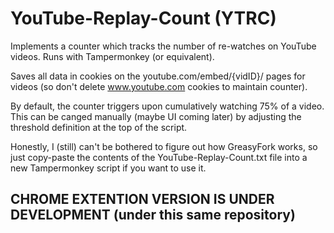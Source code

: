 # YouTube-Replay-Count (YTRC)
Implements a counter which tracks the number of re-watches on YouTube videos. Runs with Tampermonkey (or equivalent).

Saves all data in cookies on the youtube.com/embed/{vidID}/ pages for videos (so don't delete www.youtube.com cookies to maintain counter).

By default, the counter triggers upon cumulatively watching 75% of a video. This can be canged manually (maybe UI coming later) by adjusting the threshold definition at the top of the script.

Honestly, I (still) can't be bothered to figure out how GreasyFork works, so just copy-paste the contents of the YouTube-Replay-Count.txt file into a new Tampermonkey script if you want to use it.

## CHROME EXTENTION VERSION IS UNDER DEVELOPMENT (under this same repository)
